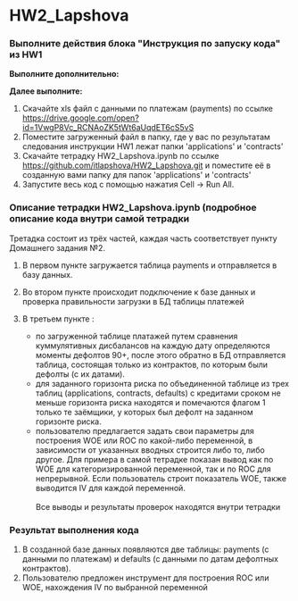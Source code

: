 # HW2_Lapshova
### Выполните действия блока "Инструкция по запуску кода" из HW1  
**Выполните дополнительно:** 


**Далее выполните:**
1)	Скачайте xls файл с данными по платежам (payments) по ссылке https://drive.google.com/open?id=1VwgP8Vc_RCNAoZK5tWt6aUqdET6cS5vS
2)	Поместите загруженный файл в папку, где у вас по результатам следования инструкции HW1 лежат папки 'applications' и 'contracts'
3)  Скачайте тетрадку HW2_Lapshova.ipynb по ссылке https://github.com/itlapshova/HW2_Lapshova.git и поместите её в созданную вами папку для папок 'applications' и 'contracts'
4)  Запустите весь код с помощью нажатия Cell -> Run All.

### Описание тетрадки HW2_Lapshova.ipynb (подробное описание кода внутри самой тетрадки
Третадка состоит из трёх частей, каждая часть соответствует пункту Домашнего задания №2.

1.  В первом пункте загружается таблица payments и отправляется в базу данных. 

2.	Во втором пункте происходит подключение к базе данных и проверка правильности загрузки в БД таблицы платежей

3.	В третьем пункте : 
    - по загруженной таблице платажей путем сравнения куммулятивных дисбалансов на каждую дату определяются моменты дефолтов 90+, после       этого обратно в БД отправляется таблица, состоящая только из контрактов, по которым были дефолты (с их датами). 
    - для заданного горизонта риска по объединенной таблице из трех таблиц (applications, contracts, defaults) с кредитами сроком не меньше горизонта риска находятся и помечаются флагом 1 только те заёмщики, у которых был дефолт на заданном горизонте риска.  
    - пользователю предлагается задать свои параметры для построения WOE или ROC по какой-либо переменной, в зависимости от указанных вводных строится либо то, либо другое. Для примера в самой тетрадке показан вывод как по WOE для категоризированной переменной, так и по ROC для непрерывной. Если пользователь строит показатель WOE, также выводится IV для каждой переменной.<br/><br/> 
    Все выводы и результаты проверок находятся внутри тетрадки

### Результат выполнения кода

1.	В созданной базе данных появляются две таблицы: payments (c данными по платежам) и defaults (с данными по датам дефолтных контрактов).
2.	Пользователю предложен инструмент для построения ROC или WOE, нахождения IV по выбранной переменной
